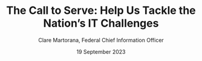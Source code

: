 ---
layout: post
title: 'The Call to Serve: Help Us Tackle the Nation’s IT Challenges'
excerpt: We can deliver a Federal Government that meets today’s expectations. It’s technology that will drive this impact and having technologists at the table collaborating with our Nation’s leaders providing your expertise on how best to launch products and services that are secure by design, digital by default, and accessible to people of all abilities. Read more about Entry to the Government.
date: 19 September 2023
display-date: 19 September 2023
author: Clare Martorana, Federal Chief Information Officer
tags: it-recruitment workforce development resource 
permalink: /entry-to-the-government/
---
